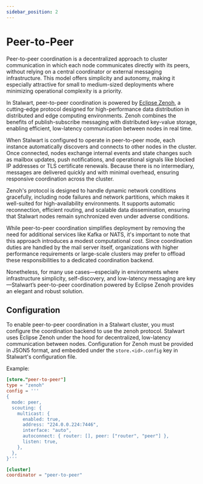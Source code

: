 ```yaml
---
sidebar_position: 2
---
```


# Peer-to-Peer

Peer-to-peer coordination is a decentralized approach to cluster communication in which each node communicates directly with its peers, without relying on a central coordinator or external messaging infrastructure. This model offers simplicity and autonomy, making it especially attractive for small to medium-sized deployments where minimizing operational complexity is a priority.

In Stalwart, peer-to-peer coordination is powered by [Eclipse Zenoh](https://zenoh.io), a cutting-edge protocol designed for high-performance data distribution in distributed and edge computing environments. Zenoh combines the benefits of publish-subscribe messaging with distributed key-value storage, enabling efficient, low-latency communication between nodes in real time.

When Stalwart is configured to operate in peer-to-peer mode, each instance automatically discovers and connects to other nodes in the cluster. Once connected, nodes exchange internal events and state changes such as mailbox updates, push notifications, and operational signals like blocked IP addresses or TLS certificate renewals. Because there is no intermediary, messages are delivered quickly and with minimal overhead, ensuring responsive coordination across the cluster.

Zenoh's protocol is designed to handle dynamic network conditions gracefully, including node failures and network partitions, which makes it well-suited for high-availability environments. It supports automatic reconnection, efficient routing, and scalable data dissemination, ensuring that Stalwart nodes remain synchronized even under adverse conditions.

While peer-to-peer coordination simplifies deployment by removing the need for additional services like Kafka or NATS, it's important to note that this approach introduces a modest computational cost. Since coordination duties are handled by the mail server itself, organizations with higher performance requirements or large-scale clusters may prefer to offload these responsibilities to a dedicated coordination backend.

Nonetheless, for many use cases—especially in environments where infrastructure simplicity, self-discovery, and low-latency messaging are key—Stalwart’s peer-to-peer coordination powered by Eclipse Zenoh provides an elegant and robust solution.

## Configuration

To enable peer-to-peer coordination in a Stalwart cluster, you must configure the coordination backend to use the zenoh protocol. Stalwart uses Eclipse Zenoh under the hood for decentralized, low-latency communication between nodes. Configuration for Zenoh must be provided in JSON5 format, and embedded under the `store.<id>.config` key in Stalwart's configuration file.

Example:

```toml
[store."peer-to-peer"]
type = "zenoh"
config = '''
{
  mode: peer,
  scouting: {
    multicast: {
      enabled: true,
      address: "224.0.0.224:7446",
      interface: "auto",
      autoconnect: { router: [], peer: ["router", "peer"] }, 
      listen: true,
    },
  },
}'''

[cluster]
coordinator = "peer-to-peer"
```

